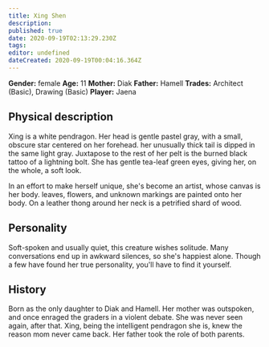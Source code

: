 ```yaml
---
title: Xing Shen
description: 
published: true
date: 2020-09-19T02:13:29.230Z
tags: 
editor: undefined
dateCreated: 2020-09-19T00:04:16.364Z
---
```


**Gender:** female
**Age:** 11
**Mother:** Diak
**Father:** Hamell
**Trades:** Architect (Basic), Drawing (Basic)
**Player:** Jaena

## Physical description

Xing is a white pendragon. Her head is gentle pastel gray, with a small, obscure star centered on her forehead. her unusually thick tail is dipped in the same light gray. Juxtapose to the rest of her pelt is the burned black tattoo of a lightning bolt. She has gentle tea-leaf green eyes, giving her, on the whole, a soft look. 

In an effort to make herself unique, she's become an artist, whose canvas is her body. leaves, flowers, and unknown markings are painted onto her body. On a leather thong around her neck is a petrified shard of wood.

## Personality

Soft-spoken and usually quiet, this creature wishes solitude. Many conversations end up in awkward silences, so she's happiest alone. Though a few have found her true personality, you'll have to find it yourself. 

## History

Born as the only daughter to Diak and Hamell. Her mother was outspoken, and once enraged the graders in a violent debate. She was never seen again, after that. Xing, being the intelligent pendragon she is, knew the reason mom never came back. Her father took the role of both parents.